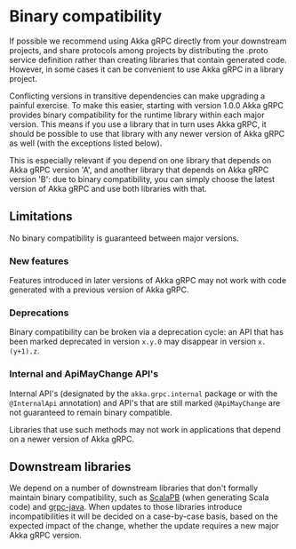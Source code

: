 # Binary compatibility

If possible we recommend using Akka gRPC directly from your downstream projects,
and share protocols among projects by distributing the .proto service definition rather
than creating libraries that contain generated code. However, in some cases it can be
convenient to use Akka gRPC in a library project.

Conflicting versions in transitive dependencies can make upgrading a painful exercise.
To make this easier, starting with version 1.0.0 Akka gRPC provides binary compatibility
for the runtime library within each major version.
This means if you use a library that in turn uses Akka gRPC, it should be possible to use
that library with any newer version of Akka gRPC as well (with the exceptions listed below).

This is especially relevant if you depend on one library that depends on Akka gRPC
version 'A', and another library that depends on Akka gRPC version 'B': due to
binary compatibility, you can simply choose the latest version of Akka gRPC and
use both libraries with that.

## Limitations

No binary compatibility is guaranteed between major versions.

### New features

Features introduced in later versions of Akka gRPC may not work with code generated
with a previous version of Akka gRPC.

### Deprecations

Binary compatibility can be broken via a deprecation cycle: an API that has been marked deprecated in version `x.y.0`
may disappear in version `x.(y+1).z`.

### Internal and ApiMayChange API's

Internal API's (designated by the `akka.grpc.internal` package or with the `@InternalApi` annotation) and API's that are still marked `@ApiMayChange` are not guaranteed to remain binary compatible.

Libraries that use such methods may not work in applications that depend on a newer version of Akka gRPC.

## Downstream libraries

We depend on a number of downstream libraries that don't formally maintain
binary compatibility, such as [ScalaPB](https://scalapb.github.io/) (when
generating Scala code) and [grpc-java](https://github.com/grpc/grpc-java/).
When updates to those libraries introduce incompatibilities it will be decided
on a case-by-case basis, based on the expected impact of the change,
whether the update requires a new major Akka gRPC version.
